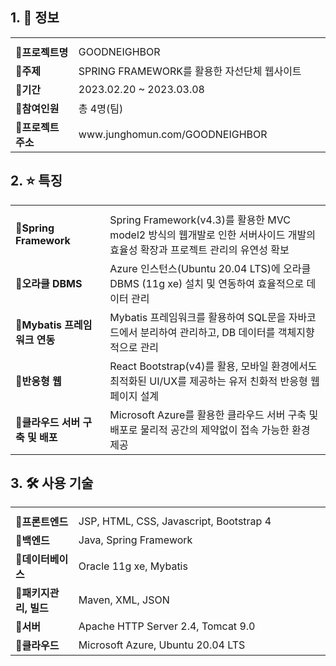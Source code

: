 ## 1. 📝 정보
<table style="width:100%">
  <tr>
    <th style="width:20%"></th>
    <th style="width:80%"></th>
  </tr>
  <tr>
    <td><b>🔹프로젝트명</b></td>
    <td>GOODNEIGHBOR</td>
  </tr>
  <tr>
    <td><b>🔹주제</b></td>
    <td>SPRING FRAMEWORK를 활용한 자선단체 웹사이트</td>
  </tr>
  <tr>
    <td><b>🔹기간</b></td>
    <td>2023.02.20 ~ 2023.03.08</td>
  </tr>
  <tr>
    <td><b>🔹참여인원</b></td>
    <td>총 4명(팀)</td>
  </tr>
  <tr>
    <td><b>🔹프로젝트 주소</b></td>
    <td>www.junghomun.com/GOODNEIGHBOR</td>
  </tr>
</table>

## 2. ⭐ 특징
<table style="width:100%">
  <tr>
    <th style="width:30%"></th>
    <th style="width:70%"></th>
  </tr>
  <tr>
    <td><b>🔹Spring Framework</b></td>
    <td>Spring Framework(v4.3)를 활용한 MVC model2 방식의 웹개발로 인한 서버사이드 개발의 효율성 확장과 프로젝트 관리의 유연성 확보</td>
  </tr>
  <tr>
    <td><b>🔹오라클 DBMS</b></td>
    <td>Azure 인스턴스(Ubuntu 20.04 LTS)에 오라클 DBMS (11g xe) 설치 및 연동하여 효율적으로 데이터 관리</td>
  </tr>
  <tr>
    <td><b>🔹Mybatis 프레임워크 연동</b></td>
    <td>Mybatis 프레임워크를 활용하여 SQL문을 자바코드에서 분리하여 관리하고, DB 데이터를 객체지향적으로 관리</td>
  </tr>
  <tr>
    <td><b>🔹반응형 웹</b></td>
    <td>React Bootstrap(v4)를 활용, 모바일 환경에서도 최적화된 UI/UX를 제공하는 유저 친화적 반응형 웹페이지 설계</td>
  </tr>
  <tr>
    <td><b>🔹클라우드 서버 구축 및 배포</b></td>
    <td>Microsoft Azure를 활용한 클라우드 서버 구축 및 배포로 물리적 공간의 제약없이 접속 가능한 환경 제공</td>
  </tr>
</table>

## 3. 🛠️ 사용 기술
<table style="width:100%">
  <tr>
    <th style="width:20%"></th>
    <th style="width:80%"></th>
  </tr>
  <tr>
    <td><b>🔹프론트엔드</b></td>
    <td>JSP, HTML, CSS, Javascript, Bootstrap 4</td>
  </tr>
  <tr>
    <td><b>🔹백엔드</b></td>
    <td>Java, Spring Framework</td>
  </tr>
  <tr>
    <td><b>🔹데이터베이스</b></td>
    <td>Oracle 11g xe, Mybatis</td>
  </tr>
  <tr>
    <td><b>🔹패키지관리, 빌드</b></td>
    <td>Maven, XML, JSON</td>
  </tr>
  <tr>
    <td><b>🔹서버</b></td>
    <td>Apache HTTP Server 2.4, Tomcat 9.0</td>
  </tr>
  <tr>
    <td><b>🔹클라우드</b></td>
    <td>Microsoft Azure, Ubuntu 20.04 LTS</td>
  </tr>
</table>